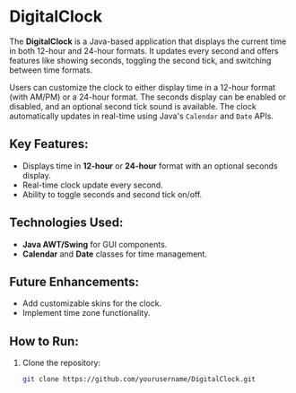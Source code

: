 # DigitalClock

The **DigitalClock** is a Java-based application that displays the current time in both 12-hour and 24-hour formats. It updates every second and offers features like showing seconds, toggling the second tick, and switching between time formats.

Users can customize the clock to either display time in a 12-hour format (with AM/PM) or a 24-hour format. The seconds display can be enabled or disabled, and an optional second tick sound is available. The clock automatically updates in real-time using Java's `Calendar` and `Date` APIs.

## Key Features:
- Displays time in **12-hour** or **24-hour** format with an optional seconds display.
- Real-time clock update every second.
- Ability to toggle seconds and second tick on/off.

## Technologies Used:
- **Java AWT/Swing** for GUI components.
- **Calendar** and **Date** classes for time management.

## Future Enhancements:
- Add customizable skins for the clock.
- Implement time zone functionality.

## How to Run:
1. Clone the repository:
   ```bash
   git clone https://github.com/yourusername/DigitalClock.git




